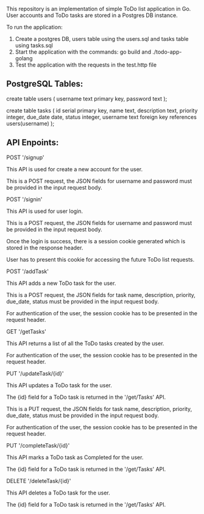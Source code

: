 This repository is an implementation of simple ToDo list application in Go.
User accounts and ToDo tasks are stored in a Postgres DB instance.

To run the application:

1) Create a postgres DB, users table using the users.sql and tasks table using tasks.sql
2) Start the application with the commands: go build and ./todo-app-golang
3) Test the application with the requests in the test.http file

PostgreSQL Tables:
------------------
create table users (
          username text primary key,
          password text
);

create table tasks (
	id serial primary key, 
	name text, 
	description text, 
	priority integer,
	due_date date, 
	status integer,
	username text foreign key references users(username)
);


API Enpoints:
-------------
POST '/signup'

This API is used for create a new account for the user. 

This is a POST request, the JSON fields for username and password must be provided in the input request body.



POST '/signin'

This API is used for user login.

This is a POST request, the JSON fields for username and password must be provided in the input request body.

Once the login is success, there is a session cookie generated which is stored in the response header.

User has to present this cookie for accessing the future ToDo list requests.

 
POST '/addTask'

This API adds a new ToDo task for the user.

This is a POST request, the JSON fields for task name, description, priority, due_date, status must be provided in the input request body.

For authentication of the user, the session cookie has to be presented in the request header.


GET '/getTasks'

This API returns a list of all the ToDo tasks created by the user.

For authentication of the user, the session cookie has to be presented in the request header.


PUT '/updateTask/{id}'

This API updates a ToDo task for the user.

The {id} field for a ToDo task is returned in the '/get/Tasks' API.

This is a PUT request, the JSON fields for task name, description, priority, due_date, status must be provided in the input request body.

For authentication of the user, the session cookie has to be presented in the request header.


PUT '/completeTask/{id}'

This API marks a ToDo task as Completed for the user.

The {id} field for a ToDo task is returned in the '/get/Tasks' API.


DELETE '/deleteTask/{id}'

This API deletes a ToDo task for the user.

The {id} field for a ToDo task is returned in the '/get/Tasks' API.

